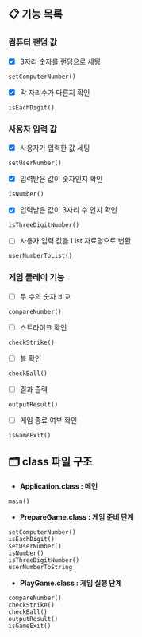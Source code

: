 ## 📋 기능 목록
### 컴퓨터 랜덤 값
- [x] 3자리 숫자를 랜덤으로 세팅
```
setComputerNumber()
```
- [x] 각 자리수가 다른지 확인
```
isEachDigit()
```

### 사용자 입력 값
- [x] 사용자가 입력한 값 세팅
```
setUserNumber()
```
- [x] 입력받은 값이 숫자인지 확인
```
isNumber()
```
- [x] 입력받은 값이 3자리 수 인지 확인
```
isThreeDigitNumber()
```
- [ ] 사용자 입력 값을 List 자료형으로 변환
```
userNumberToList()
```

### 게임 플레이 기능
- [ ] 두 수의 숫자 비교
```
compareNumber()
```
- [ ] 스트라이크 확인
```
checkStrike()
```
- [ ] 볼 확인
```
checkBall()
```
- [ ] 결과 출력
```
outputResult()
```
- [ ] 게임 종료 여부 확인
```
isGameExit()
```

## 🗂️ class 파일 구조
- **Application.class : 메인**
```
main()
```
- **PrepareGame.class : 게임 준비 단계**
```
setComputerNumber()
isEachDigit()
setUserNumber()
isNumber()
isThreeDigitNumber()
userNumberToString
```
- **PlayGame.class : 게임 실행 단계**
```
compareNumber()
checkStrike()
checkBall()
outputResult()
isGameExit()
```